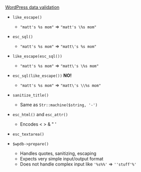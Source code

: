[WordPress data validation](http://codex.wordpress.org/Data_Validation)

- `like_escape()`
  - `"matt's %s mom"` => `"matt's \%s mom"`

- `esc_sql()`
  - `"matt's %s mom"` => `"matt\'s %s mom"`

- `like_escape(esc_sql())`
  - `"matt's %s mom"` => `"matt\'s \%s mom"`

- `esc_sql(like_escape())` **NO!**
  - `"matt's %s mom"` => `"matt\'s \\%s mom"`

- `sanitize_title()`
  - Same as `Str::machine($string, '-')`

- `esc_html()` and `esc_attr()`
  - Encodes < > & " '

- `esc_textarea()`

- `$wpdb->prepare()`
  - Handles quotes, sanitizing, escaping
  - Expects very simple input/output format
  - Does not handle complex input like `'%s%%'` => `''stuff'%'`

